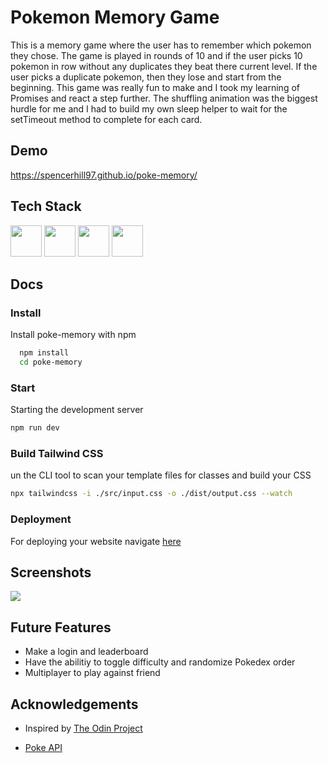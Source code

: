 
# Pokemon Memory Game

This is a memory game where the user has to remember which pokemon they chose. The game is played in rounds of 10 and if the user picks 10 pokemon in row without any duplicates they beat there current level. If the user picks a duplicate pokemon, then they lose and start from the beginning. This game was really fun to make and I took my learning of Promises and react a step further. The shuffling animation was the biggest hurdle for me and I had to build my own sleep helper to wait for the setTimeout method to complete for each card.
## Demo

https://spencerhill97.github.io/poke-memory/


## Tech Stack

<div align="left">
<img src="https://cdn.jsdelivr.net/gh/devicons/devicon/icons/html5/html5-original.svg" width="50" height="50"/>
<img src="https://cdn.jsdelivr.net/gh/devicons/devicon/icons/css3/css3-original.svg" width="50" height="50" />
<img src="https://cdn.jsdelivr.net/gh/devicons/devicon/icons/javascript/javascript-original.svg" width="50" height="50">
<img src="https://cdn.jsdelivr.net/gh/devicons/devicon/icons/react/react-original.svg" width="50" height="50"/>

          
          
## Docs

### Install

Install poke-memory with npm

```bash
  npm install
  cd poke-memory
```

### Start

Starting the development server

```bash
npm run dev

```

### Build Tailwind CSS

un the CLI tool to scan your template files for classes and build your CSS

```bash
npx tailwindcss -i ./src/input.css -o ./dist/output.css --watch

```

### Deployment

For deploying your website navigate [here](https://medium.com/@badreddine.boudaoud21/create-a-react-app-with-vite-and-deploy-it-on-github-48b82e19f821)
    
## Screenshots

<img src="https://github.com/spencerhill97/poke-memory/assets/113248092/90969c74-f0c9-40d4-91d7-b5ce0c89e95b" />



## Future Features

- Make a login and leaderboard
- Have the abilitiy to toggle difficulty and randomize Pokedex order
- Multiplayer to play against friend

## Acknowledgements

 - Inspired by [The Odin Project](https://www.theodinproject.com/lessons/node-path-javascript-memory-card-old)

 - [Poke API](https://pokeapi.co/)


